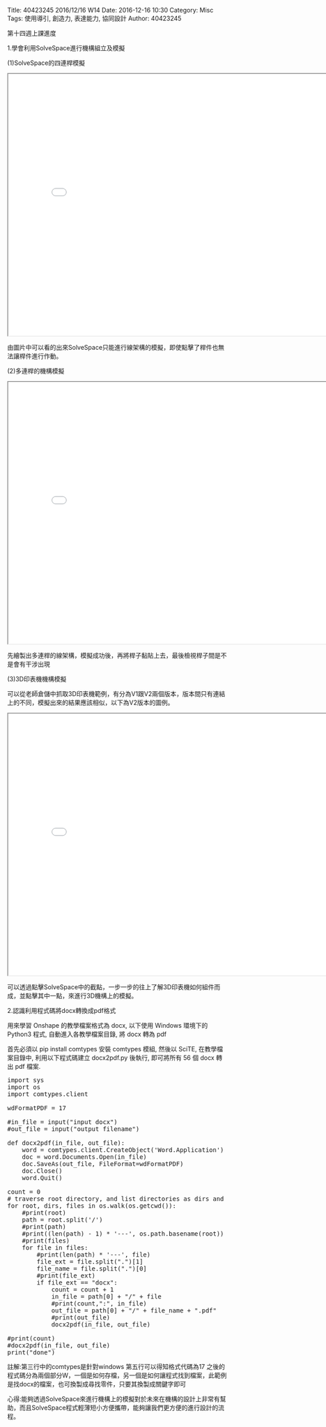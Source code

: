 Title: 40423245 2016/12/16 W14
Date: 2016-12-16 10:30
Category: Misc
Tags: 使用導引, 創造力, 表達能力, 協同設計
Author: 40423245

第十四週上課進度

1.學會利用SolveSpace進行機構組立及模擬

(1)SolveSpace的四連桿模擬

<iframe src="./../data/W14/W14-fourbar.png" width="800" height="600"></iframe>

由圖片中可以看的出來SolveSpace只能進行線架構的模擬，即使點擊了桿件也無法讓桿件進行作動。

(2)多連桿的機構模擬

<iframe src="./../data/W14/W14-mechanisms.png" width="800" height="600"></iframe>

先繪製出多連桿的線架構，模擬成功後，再將桿子黏貼上去，最後檢視桿子間是不是會有干涉出現

(3)3D印表機機構模擬

可以從老師倉儲中抓取3D印表機範例，有分為V1跟V2兩個版本，版本間只有連結上的不同，模擬出來的結果應該相似，以下為V2版本的圖例。

<iframe src="./../data/W14/W14-delta_printer.html" width="800" height="600"></iframe>

可以透過點擊SolveSpace中的截點，一步一步的往上了解3D印表機如何組件而成，並點擊其中一點，來進行3D機構上的模擬。

2.認識利用程式碼將docx轉換成pdf格式

用來學習 Onshape 的教學檔案格式為 docx, 以下使用 Windows 環境下的 Python3 程式, 自動進入各教學檔案目錄, 將 docx 轉為 pdf

<!-- PELICAN_END_SUMMARY -->

首先必須以 pip install comtypes 安裝 comtypes 模組, 然後以 SciTE, 在教學檔案目錄中, 利用以下程式碼建立 docx2pdf.py 後執行, 即可將所有 56 個 docx 轉出 pdf 檔案.

<pre class="brush: python">
import sys
import os
import comtypes.client

wdFormatPDF = 17

#in_file = input("input docx")
#out_file = input("output filename")

def docx2pdf(in_file, out_file):
    word = comtypes.client.CreateObject('Word.Application')
    doc = word.Documents.Open(in_file)
    doc.SaveAs(out_file, FileFormat=wdFormatPDF)
    doc.Close()
    word.Quit()

count = 0
# traverse root directory, and list directories as dirs and files as files
for root, dirs, files in os.walk(os.getcwd()):
    #print(root)
    path = root.split('/')
    #print(path)
    #print((len(path) - 1) * '---', os.path.basename(root))
    #print(files)
    for file in files:
        #print(len(path) * '---', file)
        file_ext = file.split(".")[1]
        file_name = file.split(".")[0]
        #print(file_ext)
        if file_ext == "docx":
            count = count + 1
            in_file = path[0] + "/" + file
            #print(count,":", in_file)
            out_file = path[0] + "/" + file_name + ".pdf"
            #print(out_file)
            docx2pdf(in_file, out_file)

#print(count)
#docx2pdf(in_file, out_file)
print("done")
</pre>

註解:第三行中的comtypes是針對windows
         第五行可以得知格式代碼為17
         之後的程式碼分為兩個部分W，一個是如何存檔，另一個是如何讓程式找到檔案，此範例是找docx的檔案，也可換製成尋找零件，只要其換製成關鍵字即可

心得:能夠透過SolveSpace來進行機構上的模擬對於未來在機構的設計上非常有幫助，而且SolveSpace程式輕薄短小方便攜帶，能夠讓我們更方便的進行設計的流程。


